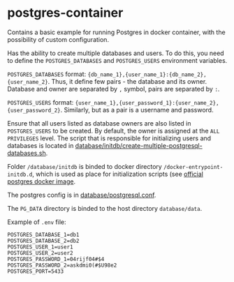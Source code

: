 # postgres-container
Contains a basic example for running Postgres in docker container, with the possibility of custom configuration.

Has the ability to create multiple databases and users.
To do this, you need to define the `POSTGRES_DATABASES` and `POSTGRES_USERS` environment variables.

`POSTGRES_DATABASES` format: `{db_name_1},{user_name_1}:{db_name_2},{user_name_2}`. Thus, it define few pairs - the database and its owner. Database and owner are separated by `,` symbol, pairs are separated by `:`.

`POSTGRES_USERS` format: `{user_name_1},{user_password_1}:{user_name_2},{user_password_2}`. Similarly, but as a pair is a username and password.

Ensure that all users listed as database owners are also listed in `POSTGRES_USERS` to be created.
By default, the owner is assigned at the `ALL PRIVILEGES` level.
The script that is responsible for initializing users and databases is located in [database/initdb/create-multiple-postgresql-databases.sh](https://github.com/roman-baldaev/postgres-container/blob/main/database/initdb/create-multiple-postgresql-databases.sh).

Folder `/database/initdb` is binded to docker directory `/docker-entrypoint-initdb.d`, which is used as place for initialization scripts (see [official postgres docker image](https://registry.hub.docker.com/_/postgres/).

The postgres config is in [database/postgresql.conf](https://github.com/roman-baldaev/postgres-container/blob/main/database/postgresql.conf).

The `PG_DATA` directory is binded to the host directory `database/data`.


Example of `.env` file:
```
POSTGRES_DATABASE_1=db1
POSTGRES_DATABASE_2=db2
POSTGRES_USER_1=user1
POSTGRES_USER_2=user2
POSTGRES_PASSWORD_1=04rijf04#$4
POSTGRES_PASSWORD_2=askdmi0(#$U98e2
POSTGRES_PORT=5433
```
